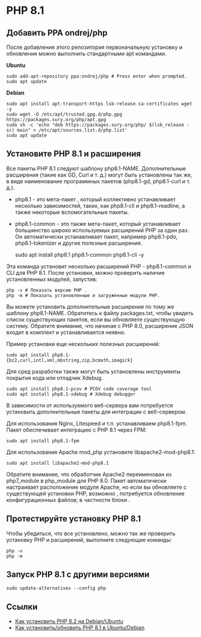 # PHP 8.1

## Добавить PPA ondrej/php

После добавления этого репозитория первоначальную установку и обновления можно выполнить стандартными apt командами.

**Ubuntu**

    sudo add-apt-repository ppa:ondrej/php # Press enter when prompted.
    sudo apt update

**Debian**

    sudo apt install apt-transport-https lsb-release ca-certificates wget -y
    sudo wget -O /etc/apt/trusted.gpg.d/php.gpg https://packages.sury.org/php/apt.gpg
    sudo sh -c 'echo "deb https://packages.sury.org/php/ $(lsb_release -sc) main" > /etc/apt/sources.list.d/php.list'
    sudo apt update

## Установите PHP 8.1 и расширения

Все пакеты PHP 8.1 следуют шаблону php8.1-NAME. Дополнительные расширения (такие как GD, Curl и т. д.) могут быть установлены так же, в виде наименование программных пакетов  (php8.1-gd, php8.1-curl и т. д.).

 * php8.1 - это мета-пакет , который коллективно устанавливает несколько зависимостей, таких, как php8.1-cli и php8.1-readline, а также некоторые вспомогательные пакеты.
 * php8.1-common - это также мета-пакет, который устанавливает большинство широко используемых расширений PHP за один раз. Он автоматически устанавливает пакет, например php8.1-pdo, php8.1-tokenizer и другие полезные расширения.

    sudo apt install php8.1 php8.1-common php8.1-cli -y

Эта команда установит несколько расширений PHP - php8.1-common и CLI для PHP 8.1.  После установки, можно проверить наличие установленных модулей, запустив:

    php -v # Показать версию PHP .
    php -m # Показать установленные и загруженные модули PHP.

Вы можете установить дополнительные расширения по тому же шаблону php8.1-NAME. Обратитесь к файлу packages.txt, чтобы увидеть список существующих пакетов, если вы обновляете существующую систему. Обратите внимание, что начиная с PHP 8.0, расширение JSON входит в комплект и устанавливается неявно.

Пример установки еще нескольких полезных расширений:

    sudo apt install php8.1-{bz2,curl,intl,xml,mbstring,zip,bcmath,imagick}

Для сред разработки также могут быть установлены инструменты покрытия кода или отладчик Xdebug. 

    sudo apt install php8.1-pcov # PCOV code coverage tool
    sudo apt install php8.1-xdebug # Xdebug debugger

В зависимости от используемого веб-сервера вам потребуется установить дополнительные пакеты для интеграции с веб-сервером. 

Для использования Nginx, Litespeed и т.п. устанавливаем php8.1-fpm. Пакет обеспечивает интеграцию с PHP 8.1 через FPM:

    sudo apt install php8.1-fpm

Для использования Apache mod_php установите libapache2-mod-php8.1:

    sudo apt install libapache2-mod-php8.1

Обратите внимание, что обработчик Apache2 переименован из php7_module в php_module для PHP 8.0.  Пакет автоматически настраивает расположение модуля Apache, но если вы обновляете с существующей установки PHP, возможно , потребуется обновление конфигурационных файлов; в частности блоки <IfModule>. 

## Протестируйте установку PHP 8.1

Чтобы убедиться, что все установлено, можно так же проверить установку PHP и расширений, выполните следующие команды:


    php -v
    php -m

## Запуск PHP 8.1 с другими версиями

    sudo update-alternatives --config php

## Ссылки

* [Как установить PHP 8.2 на Debian/Ubuntu](https://www.dev-notes.ru/articles/php/install-php82-ubuntu-debian/?ysclid=lhak8kikiy749890379)
* [Как установить/обновить PHP 8.1 в Ubuntu/Debian](https://sergeymukhin.com/blog/kak-ustanovitobnovit-php-81-v-ubuntudebian?ysclid=lh76zzcv7q800894993)
